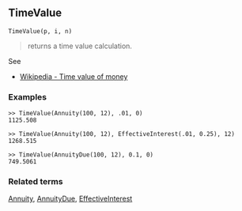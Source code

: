 ## TimeValue

```
TimeValue(p, i, n)
```

> returns a time value calculation.
  

See
* [Wikipedia - Time value of money](https://en.wikipedia.org/wiki/Time_value_of_money)
 
 
### Examples

```
>> TimeValue(Annuity(100, 12), .01, 0)
1125.508

>> TimeValue(Annuity(100, 12), EffectiveInterest(.01, 0.25), 12)
1268.515

>> TimeValue(AnnuityDue(100, 12), 0.1, 0) 
749.5061
```

### Related terms 
[Annuity](Annuity.md), [AnnuityDue](AnnuityDue.md), [EffectiveInterest](EffectiveInterest.md)
